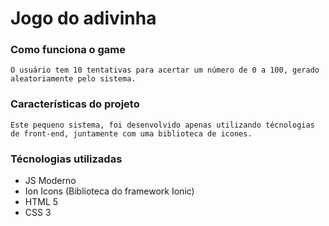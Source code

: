 # Jogo do adivinha
### Como funciona o game
    O usuário tem 10 tentativas para acertar um número de 0 a 100, gerado aleatoriamente pelo sistema.
### Características do projeto
    Este pequeno sistema, foi desenvolvido apenas utilizando técnologias de front-end, juntamente com uma biblioteca de icones.

### Técnologias utilizadas

* JS Moderno
* Ion Icons (Biblioteca do framework Ionic)
* HTML 5
* CSS 3
